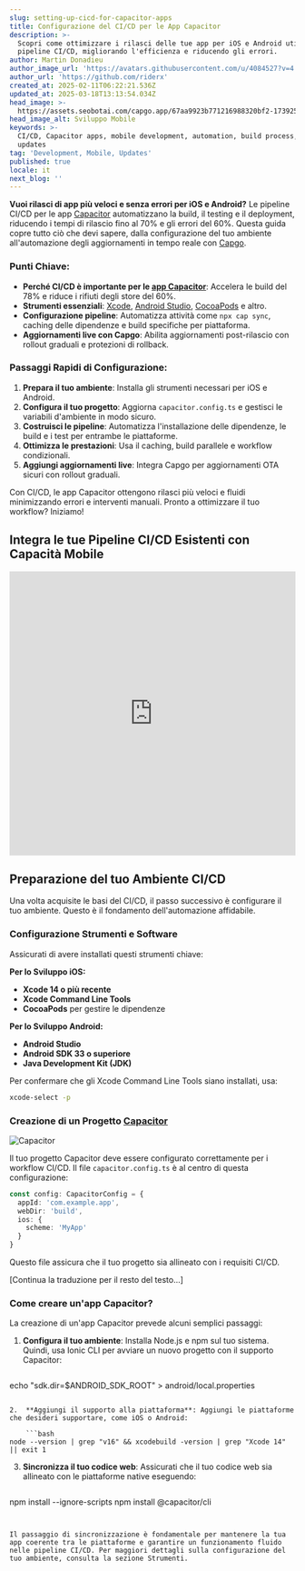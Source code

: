 ```yaml
---
slug: setting-up-cicd-for-capacitor-apps
title: Configurazione del CI/CD per le App Capacitor
description: >-
  Scopri come ottimizzare i rilasci delle tue app per iOS e Android utilizzando
  pipeline CI/CD, migliorando l'efficienza e riducendo gli errori.
author: Martin Donadieu
author_image_url: 'https://avatars.githubusercontent.com/u/4084527?v=4'
author_url: 'https://github.com/riderx'
created_at: 2025-02-11T06:22:21.536Z
updated_at: 2025-03-18T13:13:54.034Z
head_image: >-
  https://assets.seobotai.com/capgo.app/67aa9923b771216988320bf2-1739254956493.jpg
head_image_alt: Sviluppo Mobile
keywords: >-
  CI/CD, Capacitor apps, mobile development, automation, build process, live
  updates
tag: 'Development, Mobile, Updates'
published: true
locale: it
next_blog: ''
---
```

**Vuoi rilasci di app più veloci e senza errori per iOS e Android?** Le pipeline CI/CD per le app [Capacitor](https://capacitorjs.com/) automatizzano la build, il testing e il deployment, riducendo i tempi di rilascio fino al 70% e gli errori del 60%. Questa guida copre tutto ciò che devi sapere, dalla configurazione del tuo ambiente all'automazione degli aggiornamenti in tempo reale con [Capgo](https://capgo.app/).

### Punti Chiave:

- **Perché CI/CD è importante per le [app Capacitor](https://capgo.app/blog/capacitor-comprehensive-guide/)**: Accelera le build del 78% e riduce i rifiuti degli store del 60%.
- **Strumenti essenziali**: [Xcode](https://developer.apple.com/xcode/), [Android Studio](https://developer.android.com/studio), [CocoaPods](https://cocoapods.org/) e altro.
- **Configurazione pipeline**: Automatizza attività come `npx cap sync`, caching delle dipendenze e build specifiche per piattaforma.
- **Aggiornamenti live con Capgo**: Abilita aggiornamenti post-rilascio con rollout graduali e protezioni di rollback.

### Passaggi Rapidi di Configurazione:

1. **Prepara il tuo ambiente**: Installa gli strumenti necessari per iOS e Android.
2. **Configura il tuo progetto**: Aggiorna `capacitor.config.ts` e gestisci le variabili d'ambiente in modo sicuro.
3. **Costruisci le pipeline**: Automatizza l'installazione delle dipendenze, le build e i test per entrambe le piattaforme.
4. **Ottimizza le prestazioni**: Usa il caching, build parallele e workflow condizionali.
5. **Aggiungi aggiornamenti live**: Integra Capgo per aggiornamenti OTA sicuri con rollout graduali.

Con CI/CD, le app Capacitor ottengono rilasci più veloci e fluidi minimizzando errori e interventi manuali. Pronto a ottimizzare il tuo workflow? Iniziamo!

## Integra le tue Pipeline CI/CD Esistenti con Capacità Mobile

<iframe src="https://www.youtube.com/embed/rIPnuVwvbb0" title="YouTube video player" frameborder="0" allow="accelerometer; autoplay; clipboard-write; encrypted-media; gyroscope; picture-in-picture; web-share" referrerpolicy="strict-origin-when-cross-origin" style="width: 100%; height: 500px;" allowfullscreen></iframe>

## Preparazione del tuo Ambiente CI/CD

Una volta acquisite le basi del CI/CD, il passo successivo è configurare il tuo ambiente. Questo è il fondamento dell'automazione affidabile.

### Configurazione Strumenti e Software

Assicurati di avere installati questi strumenti chiave:

**Per lo Sviluppo iOS:**

- **Xcode 14 o più recente**
- **Xcode Command Line Tools**
- **CocoaPods** per gestire le dipendenze

**Per lo Sviluppo Android:**

- **Android Studio**
- **Android SDK 33 o superiore**
- **Java Development Kit (JDK)**

Per confermare che gli Xcode Command Line Tools siano installati, usa:

```bash
xcode-select -p
```

### Creazione di un Progetto [Capacitor](https://capacitorjs.com/)

![Capacitor](https://mars-images.imgix.net/seobot/screenshots/capacitorjs.com-4c1a6a7e452082d30f5bff9840b00b7d-2025-02-11.jpg?auto=compress)

Il tuo progetto Capacitor deve essere configurato correttamente per i workflow CI/CD. Il file `capacitor.config.ts` è al centro di questa configurazione:

```typescript
const config: CapacitorConfig = {
  appId: 'com.example.app',
  webDir: 'build',
  ios: { 
    scheme: 'MyApp'
  }
}
```

Questo file assicura che il tuo progetto sia allineato con i requisiti CI/CD.

[Continua la traduzione per il resto del testo...]

### Come creare un'app Capacitor?

La creazione di un'app Capacitor prevede alcuni semplici passaggi:

1.  **Configura il tuo ambiente**: Installa Node.js e npm sul tuo sistema. Quindi, usa Ionic CLI per avviare un nuovo progetto con il supporto Capacitor:
    
    ```bash
echo "sdk.dir=$ANDROID_SDK_ROOT" > android/local.properties
```
    
2.  **Aggiungi il supporto alla piattaforma**: Aggiungi le piattaforme che desideri supportare, come iOS o Android:
    
    ```bash
node --version | grep "v16" && xcodebuild -version | grep "Xcode 14" || exit 1
```
    
3.  **Sincronizza il tuo codice web**: Assicurati che il tuo codice web sia allineato con le piattaforme native eseguendo:
    
    ```bash
npm install --ignore-scripts
npm install @capacitor/cli
```
    

Il passaggio di sincronizzazione è fondamentale per mantenere la tua app coerente tra le piattaforme e garantire un funzionamento fluido nelle pipeline CI/CD. Per maggiori dettagli sulla configurazione del tuo ambiente, consulta la sezione Strumenti.
